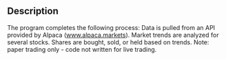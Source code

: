 ## Description

The program completes the following process: Data is pulled from an API provided by Alpaca (www.alpaca.markets). Market trends are analyzed for several stocks. Shares are bought, sold, or held based on trends. Note: paper trading only - code not written for live trading.
